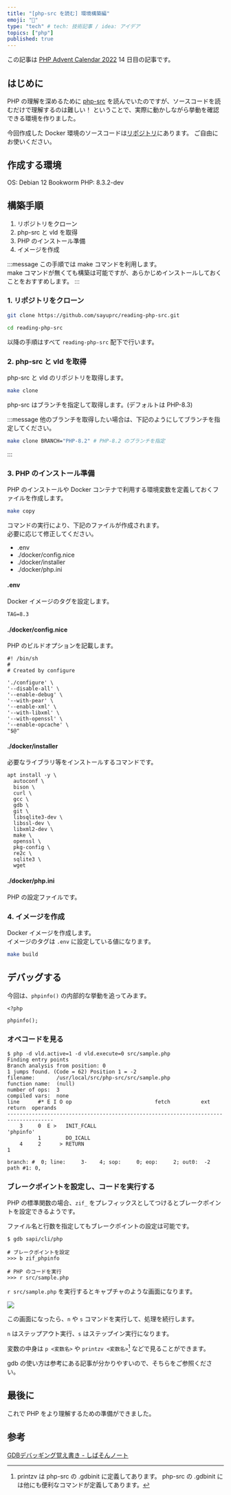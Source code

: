 ```yaml
---
title: "[php-src を読む] 環境構築編"
emoji: "👻"
type: "tech" # tech: 技術記事 / idea: アイデア
topics: ["php"]
published: true
---
```


この記事は [PHP Advent Calendar 2022](https://qiita.com/advent-calendar/2022/php) 14 日目の記事です。

## はじめに

PHP の理解を深めるために [php-src](https://github.com/php/php-src) を読んでいたのですが、ソースコードを読むだけで理解するのは難しい！
ということで、実際に動かしながら挙動を確認できる環境を作りました。

今回作成した Docker 環境のソースコードは[リポジトリ](https://github.com/sayuprc/reading-php-src)にあります。
ご自由にお使いください。

## 作成する環境

OS: Debian 12 Bookworm
PHP: 8.3.2-dev

## 構築手順

1. リポジトリをクローン
2. php-src と vld を取得
3. PHP のインストール準備
4. イメージを作成

:::message
この手順では make コマンドを利用します。  
make コマンドが無くても構築は可能ですが、あらかじめインストールしておくことをおすすめします。
:::

### 1. リポジトリをクローン

```bash
git clone https://github.com/sayuprc/reading-php-src.git

cd reading-php-src
```

以降の手順はすべて `reading-php-src` 配下で行います。

### 2. php-src と vld を取得

php-src と vld のリポジトリを取得します。

```bash
make clone
```

php-src はブランチを指定して取得します。(デフォルトは PHP-8.3)

:::message
他のブランチを取得したい場合は、下記のようにしてブランチを指定してください。

```bash
make clone BRANCH="PHP-8.2" # PHP-8.2 のブランチを指定
```
:::

### 3. PHP のインストール準備

PHP のインストールや Docker コンテナで利用する環境変数を定義しておくファイルを作成します。

```bash
make copy
```

コマンドの実行により、下記のファイルが作成されます。  
必要に応じて修正してください。

- .env
- ./docker/config.nice
- ./docker/installer
- ./docker/php.ini

#### .env

Docker イメージのタグを設定します。

```ini:.env
TAG=8.3
```

#### ./docker/config.nice

PHP のビルドオプションを記載します。

```:./docker/config.nice
#! /bin/sh
#
# Created by configure

'./configure' \
'--disable-all' \
'--enable-debug' \
'--with-pear' \
'--enable-xml' \
'--with-libxml' \
'--with-openssl' \
'--enable-opcache' \
"$@"
```

#### ./docker/installer

必要なライブラリ等をインストールするコマンドです。

```bash:./docker/installer
apt install -y \
  autoconf \
  bison \
  curl \
  gcc \
  gdb \
  git \
  libsqlite3-dev \
  libssl-dev \
  libxml2-dev \
  make \
  openssl \
  pkg-config \
  re2c \
  sqlite3 \
  wget
```

#### ./docker/php.ini

PHP の設定ファイルです。

### 4. イメージを作成

Docker イメージを作成します。  
イメージのタグは `.env` に設定している値になります。

```bash
make build
```

## デバッグする

今回は、`phpinfo()` の内部的な挙動を追ってみます。

```php:src/sample.php
<?php

phpinfo();
```

### オペコードを見る

```shell
$ php -d vld.active=1 -d vld.execute=0 src/sample.php
Finding entry points
Branch analysis from position: 0
1 jumps found. (Code = 62) Position 1 = -2
filename:       /usr/local/src/php-src/src/sample.php
function name:  (null)
number of ops:  3
compiled vars:  none
line      #* E I O op                           fetch          ext  return  operands
-------------------------------------------------------------------------------------
    3     0  E >   INIT_FCALL                                               'phpinfo'
          1        DO_ICALL
    4     2      > RETURN                                                   1

branch: #  0; line:     3-    4; sop:     0; eop:     2; out0:  -2
path #1: 0,
```

### ブレークポイントを設定し、コードを実行する

PHP の標準関数の場合、`zif_` をプレフィックスとしてつけるとブレークポイントを設定できるようです。

ファイル名と行数を指定してもブレークポイントの設定は可能です。

```shell
$ gdb sapi/cli/php

# ブレークポイントを設定
>>> b zif_phpinfo

# PHP のコードを実行
>>> r src/sample.php
```

`r src/sample.php` を実行するとキャプチャのような画面になります。

![](https://storage.googleapis.com/zenn-user-upload/890975fa33eb-20221214.png)

この画面になったら、`n` や `s` コマンドを実行して、処理を続行します。

`n` はステップアウト実行、`s` はステップイン実行になります。

変数の中身は `p <変数名>` や `printzv <変数名>`[^1] などで見ることができます。 

gdb の使い方は参考にある記事が分かりやすいので、そちらをご参照ください。

## 最後に

これで PHP をより理解するための準備ができました。

## 参考

[GDBデバッギング覚え書き - しばそんノート](https://shibason.hatenadiary.org/entry/20090624/1245840061)

[^1]: printzv は php-src の .gdbinit に定義してあります。
php-src の .gdbinit には他にも便利なコマンドが定義してあります。
